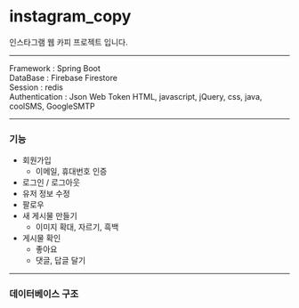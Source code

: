 # instagram_copy
인스타그램 웹 카피 프로젝트 입니다.

---

Framework : Spring Boot   
DataBase : Firebase Firestore   
Session : redis   
Authentication : Json Web Token
HTML, javascript, jQuery, css, java, coolSMS, GoogleSMTP

---


### 기능
+ 회원가입
  + 이메일, 휴대번호 인증
+ 로그인 / 로그아웃  
+ 유저 정보 수정
+ 팔로우 
+ 새 게시물 만들기
  + 이미지 확대, 자르기, 흑백
+ 게시물 확인
  + 좋아요
  + 댓글, 답글 달기 

---
### 데이터베이스 구조

